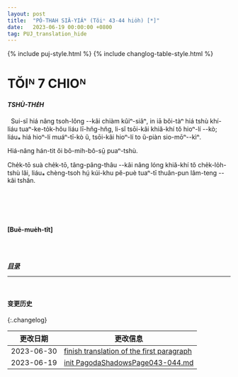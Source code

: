```yaml
---
layout: post
title:  "PÓ-THAH SIÂ-YIÁᴺ (Tŏiⁿ 43-44 hio̍h) [*]"
date:   2023-06-19 00:00:00 +0800
tag: PUJ_translation_hide
---
```


{% include puj-style.html %}
{% include changlog-table-style.html %}

<!-- CHAPTER VII. -->
# TŎIᴺ 7 CHIOᴺ

<!-- HABITATIONS. -->
<h4><i>TSHÙ-THE̍H</i></h4>

<!-- THOUGH the masses of the people are farmers, they live in villages, not in isolated houses; and the villages are so numerous all over the land that many others may be seen from any one of them. -->
&nbsp;&nbsp;Sui-sĭ hiá nâng tsoh-lông &#x002D;&#x002D;kâi chiàm kûiⁿ-siâⁿ, in iā bŏi-tàⁿ hiá tshù khí-liáu tuaⁿ-ke-to̍k-hŏu liáu lī-hn̆g-hn̆g, li-sĭ tsōi-kâi khiă-khí tŏ hioⁿ-lí &#x002D;&#x002D;kò; liáu⁎ hiá hioⁿ-lí muáⁿ-tī-kò ŭ, tsōi-kâi hioⁿ-lí to ŭ-piàn sio-mōⁿ&#x002D;&#x002D;kìⁿ.
<!-- The people are the farthest possible from being nomadic. -->
Hiá-nâng hán-tit ŏi bô-mih-bô-sṳ̄ puaⁿ-tshù.
<!-- Generation after generation of the same family live in the same house and till the same fields, which descend surely from father to son. -->
Che̍k-tō suà che̍k-tō, tâng-pâng-thâu &#x002D;&#x002D;kâi nâng lóng khiă-khí tŏ che̍k-lo̍h-tshù lăi, liáu⁎ chèng-tsoh hṳ́ kúi-khu pĕ-puè tuaⁿ-tī thuân-pun lâm-teng &#x002D;&#x002D;kâi tshân.

<!-- Most people dwell in hovels, sleeping and eating, with their pigs and chickens, in a single room. Cholera prevails all summer, small-pox all winter, and vermin all through the year. -->
&nbsp;&nbsp;
<!-- They are densely crowded into their quarters, and few individuals have a separate room. -->
<!-- I have only one Chinese acquaintance, who occupies alone a brown-stone front. -->
<!-- A great brown rock has in some past age toppled over upon another rock in such a way
as to form the roof and side of a sort of lean-to, and in the crevice underneath a bachelor makes his abode, and stores the tools he usesv and the paddy he raises on the fields near by. -->
<!-- He has built up with stones and mortar the two wide openings in the ends of his apartment, and he avoids the necessity for having a chimney by doing his cooking out of doors. -->
<!-- The glinting of his fire often adds picturesqueness to the rugged hill-side of which he is the sole inhabitant. -->
<!-- By far the greatest portion of the population live in huts, which are rendered hovels by the accumulations of filth in and around them. -->
<!-- The walls are of some sort of cheap and rough mason-work. -->
<!-- The roof is of tiles, upheld by beams and slats of pine. -->
<!-- The only opening in the room is one door, and when this is closed, the light is admitted through two or three flakes of translucent shell or glass set in the roof. -->
<!-- The floors are of earth, pounded hard and level. -->
<!-- The furniture of these dwellings consists usually of poine beads and trestles, a deal table, earthen furnaces and pots, and piles of indescribable rubbish. -->
<!-- As hardly any one lives, or would be willing to live, in an isolated house, these huts
are built, with no interstices between them, along streets a yard wide, or round paved courts where clothes are dried, pigs reared, and food cured in the sun. -->
<!-- A somewhat better dwelling-house is built with its door in a high wall on the street; behind this front door is a small court open to the sky, and containing perhaps a well, a few flowering shrubs in pots, and possibly some vines clambering up a trellis. -->
<!-- On either side the court are rooms opening upon it, and at its inmost end is a large room used in common by all the inmates, and having on its wall, opposite the street-door, a grand shelf for the family gods. -->
<!-- This common room is often the receptacle of the garnered produce of the land, and of the farming implements, and of the looms, dye-pots, and washtubs of the women of the household. -->
<!-- Opening out of it on either side are two bedrooms, usually occupied by the older members of the family. -->
<!-- When sons grow old, and wives are brought home for them, the rooms area apportioned so that each son shall have one; and several married brothers and their children often live with the parents, and perhaps with grandparents and uncles, in one house. -->
<br>

<br>

**[Buē-mue̍h-tît]**

<br>

<br>

<!-- ***[前页](PagodaShadowsPage042.html)*** -->
***[目录](PagodaShadowsPreface.html#ma̍k-lo̍k)***
<!-- ***[后页](PagodaShadowsPage045.html)*** -->

---
<br>

#### 变更历史

{:.changelog}

| 更改日期 | 更改信息 |
| --- | --- |
| 2023-06-30 | <a href="https://github.com/DonAnthonyLee/DonAnthonyLee.github.io/commit/4353d2d390a96aa47eafa15e2a96d5633ab52387" target="_blank">finish translation of the first paragraph</a> |
| 2023-06-19 | <a href="https://github.com/DonAnthonyLee/DonAnthonyLee.github.io/commit/0a1dcdd51a41d68fd4255e32104e4f08d4e1c7d2" target="_blank">init PagodaShadowsPage043-044.md</a> |
